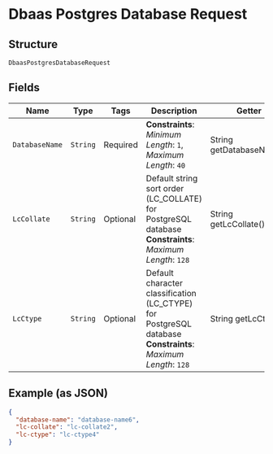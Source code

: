 
# Dbaas Postgres Database Request

## Structure

`DbaasPostgresDatabaseRequest`

## Fields

| Name | Type | Tags | Description | Getter | Setter |
|  --- | --- | --- | --- | --- | --- |
| `DatabaseName` | `String` | Required | **Constraints**: *Minimum Length*: `1`, *Maximum Length*: `40` | String getDatabaseName() | setDatabaseName(String databaseName) |
| `LcCollate` | `String` | Optional | Default string sort order (LC_COLLATE) for PostgreSQL database<br>**Constraints**: *Maximum Length*: `128` | String getLcCollate() | setLcCollate(String lcCollate) |
| `LcCtype` | `String` | Optional | Default character classification (LC_CTYPE) for PostgreSQL database<br>**Constraints**: *Maximum Length*: `128` | String getLcCtype() | setLcCtype(String lcCtype) |

## Example (as JSON)

```json
{
  "database-name": "database-name6",
  "lc-collate": "lc-collate2",
  "lc-ctype": "lc-ctype4"
}
```

